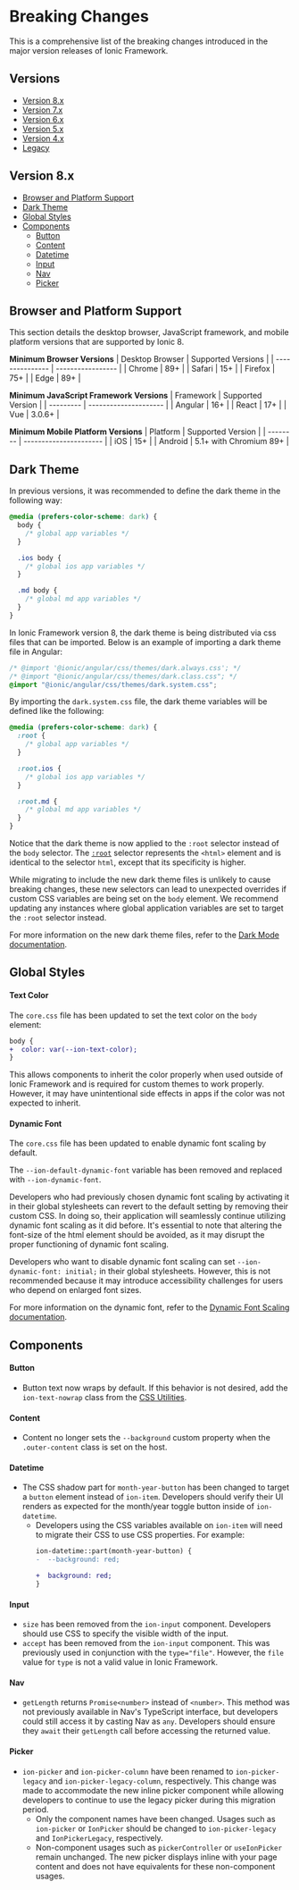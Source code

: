 # Breaking Changes

This is a comprehensive list of the breaking changes introduced in the major version releases of Ionic Framework.

## Versions

- [Version 8.x](#version-8x)
- [Version 7.x](./BREAKING_ARCHIVE/v7.md)
- [Version 6.x](./BREAKING_ARCHIVE/v6.md)
- [Version 5.x](./BREAKING_ARCHIVE/v5.md)
- [Version 4.x](./BREAKING_ARCHIVE/v4.md)
- [Legacy](https://github.com/ionic-team/ionic-v3/blob/master/CHANGELOG.md)

## Version 8.x

- [Browser and Platform Support](#version-8x-browser-platform-support)
- [Dark Theme](#version-8x-dark-theme)
- [Global Styles](#version-8x-global-styles)
- [Components](#version-8x-components)
  - [Button](#version-8x-button)
  - [Content](#version-8x-content)
  - [Datetime](#version-8x-datetime)
  - [Input](#version-8x-input)
  - [Nav](#version-8x-nav)
  - [Picker](#version-8x-picker)

<h2 id="version-8x-browser-platform-support">Browser and Platform Support</h2>

This section details the desktop browser, JavaScript framework, and mobile platform versions that are supported by Ionic 8.

**Minimum Browser Versions**
| Desktop Browser | Supported Versions |
| --------------- | ----------------- |
| Chrome          | 89+               |
| Safari          | 15+               |
| Firefox         | 75+               |
| Edge            | 89+               |

**Minimum JavaScript Framework Versions**
| Framework | Supported Version     |
| --------- | --------------------- |
| Angular   | 16+                   |
| React     | 17+                   |
| Vue       | 3.0.6+                |

**Minimum Mobile Platform Versions**
| Platform | Supported Version      |
| -------- | ---------------------- |
| iOS      | 15+                    |
| Android  | 5.1+ with Chromium 89+ |

<h2 id="version-8x-dark-theme">Dark Theme</h2>

In previous versions, it was recommended to define the dark theme in the following way:

```css
@media (prefers-color-scheme: dark) {
  body {
    /* global app variables */
  }

  .ios body {
    /* global ios app variables */
  }

  .md body {
    /* global md app variables */
  }
}
```

In Ionic Framework version 8, the dark theme is being distributed via css files that can be imported. Below is an example of importing a dark theme file in Angular:

```css
/* @import '@ionic/angular/css/themes/dark.always.css'; */
/* @import "@ionic/angular/css/themes/dark.class.css"; */
@import "@ionic/angular/css/themes/dark.system.css";
```

By importing the `dark.system.css` file, the dark theme variables will be defined like the following:

```css
@media (prefers-color-scheme: dark) {
  :root {
    /* global app variables */
  }

  :root.ios {
    /* global ios app variables */
  }

  :root.md {
    /* global md app variables */
  }
}
```

Notice that the dark theme is now applied to the `:root` selector instead of the `body` selector. The [`:root`](https://developer.mozilla.org/en-US/docs/Web/CSS/:root) selector represents the `<html>` element and is identical to the selector `html`, except that its specificity is higher.

While migrating to include the new dark theme files is unlikely to cause breaking changes, these new selectors can lead to unexpected overrides if custom CSS variables are being set on the `body` element. We recommend updating any instances where global application variables are set to target the `:root` selector instead.

For more information on the new dark theme files, refer to the [Dark Mode documentation](https://ionicframework.com/docs/theming/dark-mode).

<h2 id="version-8x-global-styles">Global Styles</h2>

<h4 id="version-8x-text-color">Text Color</h4>

The `core.css` file has been updated to set the text color on the `body` element:

```diff
body {
+  color: var(--ion-text-color);
}
```

This allows components to inherit the color properly when used outside of Ionic Framework and is required for custom themes to work properly. However, it may have unintentional side effects in apps if the color was not expected to inherit.

<h4 id="version-8x-dynamic-font">Dynamic Font</h4>

The `core.css` file has been updated to enable dynamic font scaling by default.

The `--ion-default-dynamic-font` variable has been removed and replaced with `--ion-dynamic-font`.

Developers who had previously chosen dynamic font scaling by activating it in their global stylesheets can revert to the default setting by removing their custom CSS. In doing so, their application will seamlessly continue utilizing dynamic font scaling as it did before. It's essential to note that altering the font-size of the html element should be avoided, as it may disrupt the proper functioning of dynamic font scaling.

Developers who want to disable dynamic font scaling can set `--ion-dynamic-font: initial;` in their global stylesheets. However, this is not recommended because it may introduce accessibility challenges for users who depend on enlarged font sizes.

For more information on the dynamic font, refer to the [Dynamic Font Scaling documentation](https://ionicframework.com/docs/layout/dynamic-font-scaling).
<h2 id="version-8x-components">Components</h2>

<h4 id="version-8x-button">Button</h4>

- Button text now wraps by default. If this behavior is not desired, add the `ion-text-nowrap` class from the [CSS Utilities](https://ionicframework.com/docs/layout/css-utilities).

<h4 id="version-8x-content">Content</h4>

- Content no longer sets the `--background` custom property when the `.outer-content` class is set on the host.

<h4 id="version-8x-datetime">Datetime</h4>

- The CSS shadow part for `month-year-button` has been changed to target a `button` element instead of `ion-item`. Developers should verify their UI renders as expected for the month/year toggle button inside of `ion-datetime`.
   - Developers using the CSS variables available on `ion-item` will need to migrate their CSS to use CSS properties. For example:
      ```diff
      ion-datetime::part(month-year-button) {
      -  --background: red;

      +  background: red;
      }
      ```

<h4 id="version-8x-input">Input</h4>

- `size` has been removed from the `ion-input` component. Developers should use CSS to specify the visible width of the input.
- `accept` has been removed from the `ion-input` component. This was previously used in conjunction with the `type="file"`. However, the `file` value for `type` is not a valid value in Ionic Framework.

<h4 id="version-8x-nav">Nav</h4>

- `getLength` returns `Promise<number>` instead of `<number>`. This method was not previously available in Nav's TypeScript interface, but developers could still access it by casting Nav as `any`. Developers should ensure they `await` their `getLength` call before accessing the returned value.

<h4 id="version-8x-picker">Picker</h4>

- `ion-picker` and `ion-picker-column` have been renamed to `ion-picker-legacy` and `ion-picker-legacy-column`, respectively. This change was made to accommodate the new inline picker component while allowing developers to continue to use the legacy picker during this migration period.
  - Only the component names have been changed. Usages such as `ion-picker` or `IonPicker` should be changed to `ion-picker-legacy` and `IonPickerLegacy`, respectively.
  - Non-component usages such as `pickerController` or `useIonPicker` remain unchanged. The new picker displays inline with your page content and does not have equivalents for these non-component usages.
